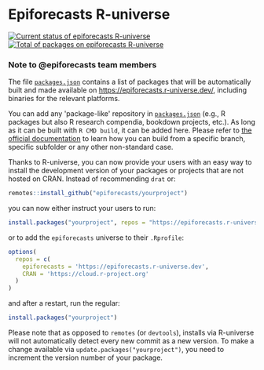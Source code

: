 # Epiforecasts R-universe

[![Current status of epiforecasts R-universe](https://epiforecasts.r-universe.dev/badges/:registry)](https://github.com/r-universe/epiforecasts)
[![Total of packages on epiforecasts R-universe](https://epiforecasts.r-universe.dev/badges/:total)](https://epiforecasts.r-universe.dev/)

### Note to @epiforecasts team members

The file [`packages.json`](packages.json) contains a list of packages that will be automatically built and made available on https://epiforecasts.r-universe.dev/, including binaries for the relevant platforms.

You can add any 'package-like' repository in [`packages.json`](packages.json) (e.g., R packages but also R research compendia, bookdown projects, etc.). As long as it can be built with `R CMD build`, it can be added here. Please refer to [the official documentation](https://r-universe.dev/help/) to learn how you can build from a specific branch, specific subfolder or any other non-standard case.

Thanks to R-universe, you can now provide your users with an easy way to install the development version of your packages or projects that are not hosted on CRAN. Instead of recommending `drat` or:

```r
remotes::install_github("epiforecasts/yourproject")
```

you can now either instruct your users to run:

```r
install.packages("yourproject", repos = "https://epiforecasts.r-universe.dev")
```

or to add the `epiforecasts` universe to their `.Rprofile`:

```r
options(
  repos = c(
    epiforecasts = 'https://epiforecasts.r-universe.dev',
    CRAN = 'https://cloud.r-project.org'
  )
)
```

and after a restart, run the regular:

```r
install.packages("yourproject")
```

Please note that as opposed to `remotes` (or `devtools`), installs via R-universe will not automatically detect every new commit as a new version. To make a change available via `update.packages("yourproject")`, you need to increment the version number of your package.
